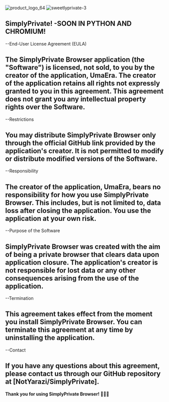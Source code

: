 ![product_logo_64](https://github.com/NotYarazi/SimplyPrivate/assets/124608386/7fac281e-56a6-45dd-b4cf-3b82752ca970)
![sweetlyprivate-3](https://github.com/NotYarazi/SimplyPrivate/assets/124608386/073a0223-e225-43ba-8d4c-e08e3bc606d5)


SimplyPrivate!
-SOON IN PYTHON AND CHROMIUM!
--

--End-User License Agreement (EULA)

The SimplyPrivate Browser application (the "Software") is licensed, not sold, to you by the creator of the application, UmaEra. The creator of the application retains all rights not expressly granted to you in this agreement. This agreement does not grant you any intellectual property rights over the Software.
-

--Restrictions

You may distribute SimplyPrivate Browser only through the official GitHub link provided by the application's creator. It is not permitted to modify or distribute modified versions of the Software.
-
--Responsibility

The creator of the application, UmaEra, bears no responsibility for how you use SimplyPrivate Browser. This includes, but is not limited to, data loss after closing the application. You use the application at your own risk.
-
--Purpose of the Software

SimplyPrivate Browser was created with the aim of being a private browser that clears data upon application closure. The application's creator is not responsible for lost data or any other consequences arising from the use of the application.
-
--Termination

This agreement takes effect from the moment you install SimplyPrivate Browser. You can terminate this agreement at any time by uninstalling the application.
-
--Contact

If you have any questions about this agreement, please contact us through our GitHub repository at [NotYarazi/SimplyPrivate].
-
**Thank you for using SimplyPrivate Browser! 💛💀👻**
